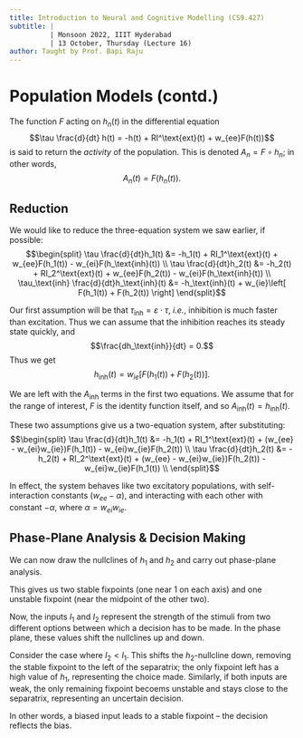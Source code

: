 ```yaml
---
title: Introduction to Neural and Cognitive Modelling (CS9.427)
subtitle: |
          | Monsoon 2022, IIIT Hyderabad
          | 13 October, Thursday (Lecture 16)
author: Taught by Prof. Bapi Raju
---
```


# Population Models (contd.)
The function $F$ acting on $h_n(t)$ in the differential equation
$$\tau \frac{d}{dt} h(t) = -h(t) + RI^\text{ext}(t) + w_{ee}F(h(t))$$
is said to return the *activity* of the population. This is denoted $A_n = F \circ h_n$; in other words,
$$A_n(t) = F(h_n(t)).$$

## Reduction
We would like to reduce the three-equation system we saw earlier, if possible:
$$\begin{split}
\tau \frac{d}{dt}h_1(t) &= -h_1(t) + RI_1^\text{ext}(t) + w_{ee}F(h_1(t)) - w_{ei}F(h_\text{inh}(t)) \\
\tau \frac{d}{dt}h_2(t) &= -h_2(t) + RI_2^\text{ext}(t) + w_{ee}F(h_2(t)) - w_{ei}F(h_\text{inh}(t)) \\
\tau_\text{inh} \frac{d}{dt}h_\text{inh}(t) &= -h_\text{inh}(t) + w_{ie}\left[ F(h_1(t)) + F(h_2(t)) \right]
\end{split}$$

Our first assumption will be that $\tau_\text{inh} = \varepsilon \cdot \tau$, *i.e.*, inhibition is much faster than excitation. Thus we can assume that the inhibition reaches its steady state quickly, and
$$\frac{dh_\text{inh}}{dt} = 0.$$
Thus we get
$$h_\text{inh}(t) = w_{ie}[F(h_1(t)) + F(h_2(t))].$$

We are left with the $A_\text{inh}$ terms in the first two equations. We assume that for the range of interest, $F$ is the identity function itself, and so $A_\text{inh}(t) = h_\text{inh}(t)$.

These two assumptions give us a two-equation system, after substituting:
$$\begin{split}
\tau \frac{d}{dt}h_1(t) &= -h_1(t) + RI_1^\text{ext}(t) + (w_{ee} - w_{ei}w_{ie})F(h_1(t)) - w_{ei}w_{ie}F(h_2(t)) \\
\tau \frac{d}{dt}h_2(t) &= -h_2(t) + RI_2^\text{ext}(t) + (w_{ee} - w_{ei}w_{ie})F(h_2(t)) - w_{ei}w_{ie}F(h_1(t)) \\
\end{split}$$

In effect, the system behaves like two excitatory populations, with self-interaction constants $(w_{ee} - \alpha)$, and interacting with each other with constant $-\alpha$, where $\alpha = w_{ei}w_{ie}$.

## Phase-Plane Analysis & Decision Making
We can now draw the nullclines of $h_1$ and $h_2$ and carry out phase-plane analysis.

This gives us two stable fixpoints (one near 1 on each axis) and one unstable fixpoint (near the midpoint of the other two).

Now, the inputs $I_1$ and $I_2$ represent the strength of the stimuli from two different options between which a decision has to be made. In the phase plane, these values shift the nullclines up and down.

Consider the case where $I_2 < I_1$. This shifts the $h_2$-nullcline down, removing the stable fixpoint to the left of the separatrix; the only fixpoint left has a high value of $h_1$, representing the choice made. Similarly, if both inputs are weak, the only remaining fixpoint becoems unstable and stays close to the separatrix, representing an uncertain decision.

In other words, a biased input leads to a stable fixpoint – the decision reflects the bias.